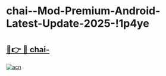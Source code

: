 # chai--Mod-Premium-Android-Latest-Update-2025-!1p4ye

# <h2><a href="https://lj4a2m.esa.edu.pl?title=chai-&ref=1p4ye">🔗👉 🔴 chai-</a></h2>

[![acn](https://github.com/user-attachments/assets/0f9c940e-d8b0-45ae-aac7-cd30a18b3e1c)](https://lj4a2m.esa.edu.pl?title=chai-&ref=1p4ye)

